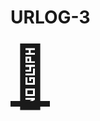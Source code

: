 # URLOG-3

<a href="https://grids.obys.agency/" target="_blank" style="font-size: 10vw; text-align:center;"><div>🚪</div></a>
